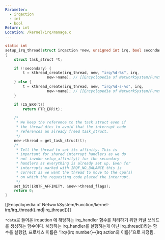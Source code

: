 ```yaml
---
Parameter:
  - irqaction
  - int
  - bool
Return: int
Location: /kernel/irq/manage.c
---
```


```c title=setup_irq_thread()
static int
setup_irq_thread(struct irqaction *new, unsigned int irq, bool secondary)
{
	struct task_struct *t;

	if (!secondary) {
		t = kthread_create(irq_thread, new, "irq/%d-%s", irq,
				   new->name); // [[Encyclopedia of NetworkSystem/Function/kernel-irq/irq_thread().md|irq_thread()]]
	} else {
		t = kthread_create(irq_thread, new, "irq/%d-s-%s", irq,
				   new->name); // [[Encyclopedia of NetworkSystem/Function/kernel-irq/irq_thread().md|irq_thread()]]
	}

	if (IS_ERR(t))
		return PTR_ERR(t);

	/*
	 * We keep the reference to the task struct even if
	 * the thread dies to avoid that the interrupt code
	 * references an already freed task_struct.
	 */
	new->thread = get_task_struct(t);
	/*
	 * Tell the thread to set its affinity. This is
	 * important for shared interrupt handlers as we do
	 * not invoke setup_affinity() for the secondary
	 * handlers as everything is already set up. Even for
	 * interrupts marked with IRQF_NO_BALANCE this is
	 * correct as we want the thread to move to the cpu(s)
	 * on which the requesting code placed the interrupt.
	 */
	set_bit(IRQTF_AFFINITY, &new->thread_flags);
	return 0;
}
```

[[Encyclopedia of NetworkSystem/Function/kernel-irq/irq_thread().md|irq_thread()]]

`*data`로 들어온 irqaction 에 해당하는 irq_handler 함수를 처리하기 위한 커널 쓰레드를 생성하는 함수이다. 해당하는 irq_handler를 실행하는게 아닌 irq_thread()라는 함수를 실행함, 프로세스 이름은 “irq/{irq number}-{irq action의 이름}”으로 지정됨.
